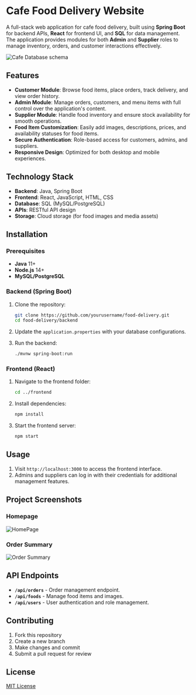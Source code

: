# Cafe Food Delivery Website

A full-stack web application for cafe food delivery, built using **Spring Boot** for backend APIs, **React** for frontend UI, and **SQL** for data management. The application provides modules for both **Admin** and **Supplier** roles to manage inventory, orders, and customer interactions effectively.

![Cafe Database schema](https://github.com/user-attachments/assets/10efe082-07c5-41f7-a27a-ae31d6b9820d)


## Features
- **Customer Module**: Browse food items, place orders, track delivery, and view order history.
- **Admin Module**: Manage orders, customers, and menu items with full control over the application's content.
- **Supplier Module**: Handle food inventory and ensure stock availability for smooth operations.
- **Food Item Customization**: Easily add images, descriptions, prices, and availability statuses for food items.
- **Secure Authentication**: Role-based access for customers, admins, and suppliers.
- **Responsive Design**: Optimized for both desktop and mobile experiences.

## Technology Stack
- **Backend**: Java, Spring Boot
- **Frontend**: React, JavaScript, HTML, CSS
- **Database**: SQL (MySQL/PostgreSQL)
- **APIs**: RESTful API design
- **Storage**: Cloud storage (for food images and media assets)

## Installation

### Prerequisites
- **Java** 11+
- **Node.js** 14+
- **MySQL/PostgreSQL**

### Backend (Spring Boot)
1. Clone the repository:
    ```bash
    git clone https://github.com/yourusername/food-delivery.git
    cd food-delivery/backend
    ```

2. Update the `application.properties` with your database configurations.

3. Run the backend:
    ```bash
    ./mvnw spring-boot:run
    ```

### Frontend (React)
1. Navigate to the frontend folder:
    ```bash
    cd ../frontend
    ```

2. Install dependencies:
    ```bash
    npm install
    ```

3. Start the frontend server:
    ```bash
    npm start
    ```

## Usage
1. Visit `http://localhost:3000` to access the frontend interface.
2. Admins and suppliers can log in with their credentials for additional management features.

## Project Screenshots

### Homepage
![HomePage](https://github.com/user-attachments/assets/b881901f-c3ff-49cb-8525-2de5e9c88ecc)

### Order Summary
![Order Summary](path/to/order-summary.jpg)

## API Endpoints

- **`/api/orders`** - Order management endpoint.
- **`/api/foods`** - Manage food items and images.
- **`/api/users`** - User authentication and role management.

## Contributing
1. Fork this repository
2. Create a new branch
3. Make changes and commit
4. Submit a pull request for review

## License
[MIT License](LICENSE)
